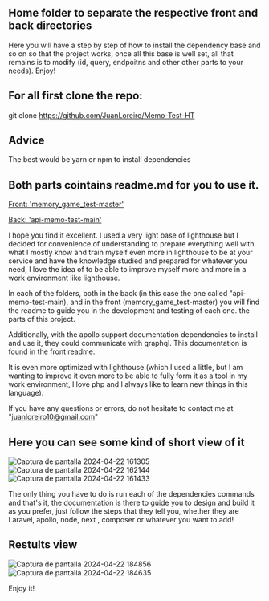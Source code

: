 ## Home folder to separate the respective front and back directories

Here you will have a step by step of how to install the dependency base and so on so that the project works, once all this base is well set, all that remains is to modify (id, query, endpoitns and other other parts to your needs). Enjoy!

## For all first clone the repo:

  git clone https://github.com/JuanLoreiro/Memo-Test-HT

## Advice

The best would be yarn or npm to install dependencies

## Both parts cointains readme.md for you to use it.

  [Front: 'memory_game_test-master'](https://github.com/JuanLoreiro/Memo-Test-HT/tree/main/memory_game_test-master)

  [Back: 'api-memo-test-main'](https://github.com/JuanLoreiro/Memo-Test-HT/tree/main/api-memo-test-main)

I hope you find it excellent. I used a very light base of lighthouse but I decided for convenience of understanding to prepare everything well with what I mostly know and train myself even more in lighthouse to be at your service and have the knowledge studied and prepared for whatever you need, I love the idea of to be able to improve myself more and more in a work environment like lighthouse.

In each of the folders, both in the back (in this case the one called "api-memo-test-main), and in the front (memory_game_test-master) you will find the readme to guide you in the development and testing of each one. the parts of this project.

Additionally, with the apollo support documentation dependencies to install and use it, they could communicate with graphql. This documentation is found in the front readme.

It is even more optimized with lighthouse (which I used a little, but I am wanting to improve it even more to be able to fully form it as a tool in my work environment, I love php and I always like to learn new things in this language).

If you have any questions or errors, do not hesitate to contact me at "juanloreiro10@gmail.com"

## Here you can see some kind of short view of it

![Captura de pantalla 2024-04-22 161305](https://github.com/JuanLoreiro/Memo-Test-HT/assets/163009743/6eaae19f-2d80-47b4-b330-f751b7b1b0f3)
![Captura de pantalla 2024-04-22 162144](https://github.com/JuanLoreiro/Memo-Test-HT/assets/163009743/ec28ca0a-07e2-40d5-bbd2-238d7a464cd7)
![Captura de pantalla 2024-04-22 161433](https://github.com/JuanLoreiro/Memo-Test-HT/assets/163009743/26501cee-d2af-44f4-9c74-a79e97b04c1f)

The only thing you have to do is run each of the dependencies commands and that's it, the documentation is there to guide you to design and build it as you prefer, just follow the steps that they tell you, whether they are Laravel, apollo, node, next , composer or whatever you want to add!

## Restults view

![Captura de pantalla 2024-04-22 184856](https://github.com/JuanLoreiro/Memo-Test-HT/assets/163009743/2c58b6d4-c895-45fe-b7ae-46e84eff9777)
![Captura de pantalla 2024-04-22 184635](https://github.com/JuanLoreiro/Memo-Test-HT/assets/163009743/89e79ffc-99bc-4982-8857-3fc6511ea0d4)

Enjoy it!

